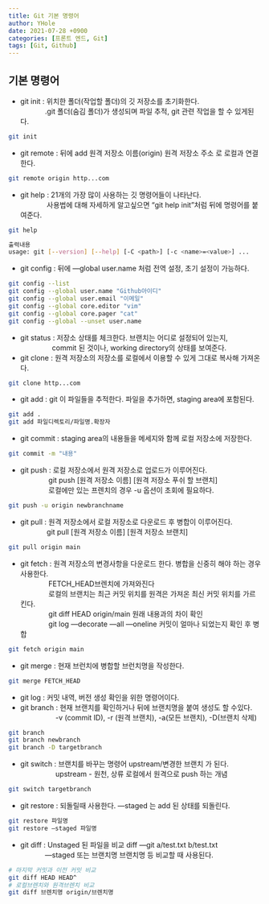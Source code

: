 ```yaml
---
title: Git 기본 명령어
author: YHole
date: 2021-07-28 +0900
categories: [프론트 엔드, Git]
tags: [Git, Github]
---
```


## 기본 명령어

- git init : 위치한 폴더(작업할 폴더)의 깃 저장소를 초기화한다.  
              .git 폴더(숨김 폴더)가 생성되며 파일 추적, git 관련 작업을 할 수 있게된다.

```bash
git init
```
- git remote :  뒤에 add 원격 저장소 이름(origin) 원격 저장소 주소  로 로컬과 연결한다.

```bash
git remote origin http...com
```
- git help :  21개의 가장 많이 사용하는 깃 명령어들이 나타난다.  
               사용법에 대해 자세하게 알고싶으면 “git help init”처럼 뒤에 명령어를 붙여준다.

```bash
git help

출력내용
usage: git [--version] [--help] [-C <path>] [-c <name>=<value>] ...
```
- git config : 뒤에 —global user.name 처럼 전역 설정, 초기 설정이 가능하다.

```bash
git config --list
git config --global user.name "Github아이디"
git config --global user.email "이메일"
git config --global core.editor "vim"
git config --global core.pager "cat"
git config --global --unset user.name
```
- git status : 저장소 상태를 체크한다. 브랜치는 어디로 설정되어 있는지,   
                  commit 된 것이나, working directory의 상태를 보여준다.
- git clone : 원격 저장소의 저장소를 로컬에서 이용할 수 있게 그대로 복사해 가져온다.

```bash
git clone http...com
```
- git add : git 이 파일들을 추적한다. 파일을 추가하면, staging area에 포함된다.

```bash
git add .
git add 파일디렉토리/파일명.확장자
```
- git commit : staging area의 내용들을 메세지와 함께 로컬 저장소에 저장한다.

```bash
git commit -m "내용"
```
- git push : 로컬 저장소에서 원격 저장소로 업로드가 이루어진다.  
                git push [원격 저장소 이름] [원격 저장소 푸쉬 할 브랜치]  
                로컬에만 있는 프렌치의 경우 -u 옵션이 초회에 필요하다.

```bash
git push -u origin newbranchname
```
- git pull : 원격 저장소에서 로컬 저장소로 다운로드 후 병합이 이루어진다.  
               git pull [원격 저장소 이름] [원격 저장소 브랜치]

```bash
git pull origin main
```
- git fetch : 원격 저장소의 변경사항을 다운로드 한다. 병합을 신중히 해야 하는 경우 사용한다.  
                FETCH_HEAD브렌치에 가져와진다  
                로컬의 브랜치는 최근 커밋 위치를 원격은 가져온 최신 커밋 위치를 가르킨다.  
                git diff HEAD origin/main 원래 내용과의 차이 확인  
                git log —decorate —all —oneline 커밋이 얼마나 되었는지 확인 후 병합

```bash
git fetch origin main
```
- git merge : 현재 브런치에 병합할 브런치명을 작성한다.

```bash
git merge FETCH_HEAD
```
- git log : 커밋 내역, 버전 생성 확인을 위한 명령어이다.
- git branch : 현재 브랜치를 확인하거나 뒤에 브랜치명을 붙여 생성도 할 수있다.  
                    -v (commit ID), -r (원격 브랜치), -a(모든 브랜치), -D(브랜치 삭제)

```bash
git branch
git branch newbranch
git branch -D targetbranch
```
- git switch : 브랜치를 바꾸는 명령어 upstream/변경한 브랜치 가 된다.  
                    upstream - 원천, 상류 로컬에서 원격으로 push 하는 개념

```bash
git switch targetbranch
```
- git restore : 되돌릴때 사용한다. —staged 는 add 된 상태를 되돌린다.

```bash
git restore 파일명
git restore —staged 파일명
```
- git diff : Unstaged 된 파일을 비교 diff —git a/test.txt b/test.txt  
              —staged 또는 브랜치명 브랜치명 등 비교할 때 사용된다.

```bash
# 마지막 커밋과 이전 커밋 비교
git diff HEAD HEAD^
# 로컬브렌치와 원격브렌치 비교
git diff 브렌치명 origin/브렌치명
```
